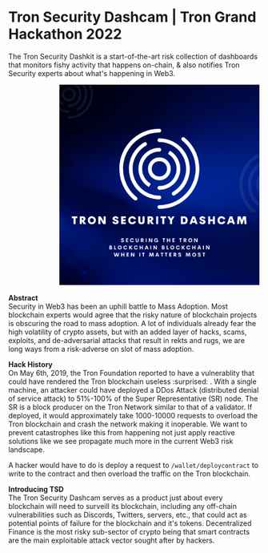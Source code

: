 # Tron Security Dashcam | Tron Grand Hackathon 2022
The Tron Security Dashkit is a start-of-the-art risk collection of dashboards that monitors fishy activity that happens on-chain, &amp; also notifies Tron Security experts about what's happening in Web3.

<!-- image -->
<p align="center">
  <img src="logo.png" alt="" width="400" class="center" style="margin-left: 100px;"/>
</p>

<b> Abstract </b> </br>
Security in Web3 has been an uphill battle to Mass Adoption. Most blockchain experts would agree that the risky nature of blockchain projects is obscuring the road to mass adoption. A lot of individuals already fear the high volatility of crypto assets, but with an added layer of hacks, scams, exploits, and de-adversarial attacks that result in rekts and rugs, we are long ways from a risk-adverse on slot of mass adoption.

<b> Hack History </b> </br>
On May 6th, 2019, the Tron Foundation reported to have a vulnerablity that could have rendered the Tron blockchain useless :surprised: . With a single machine, an attacker could have deployed a DDos Attack (distributed denial of service attack) to 51%-100% of the Super Representative (SR) node. The SR is a block producer on the Tron Network similar to that of a validator. If deployed, it would approximately take 1000-10000 requests to overload the Tron blockchain and crash the network making it inoperable. We want to prevent catastrophes like this from happening not just apply reactive solutions like we see propagate much more in the current Web3 risk landscape. 

A hacker would have to do is deploy a request to ```/wallet/deploycontract``` to write to the contract and then overload the traffic on the Tron blockchain.

<b> Introducing TSD </b> </br>
The Tron Security Dashcam serves as a product just about every blockchain will need to surveill its blockchain, including any off-chain vulnerabilities such as Discords, Twitters, servers, etc., that could act as potential points of failure for the blockchain and it's tokens. Decentralized Finance is the most risky sub-sector of crypto being that smart contracts are the main exploitable attack vector sought after by hackers. 
